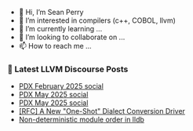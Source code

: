 - 👋 Hi, I’m Sean Perry
- 👀 I’m interested in compilers (c++, COBOL, llvm)
- 🌱 I’m currently learning ...
- 💞️ I’m looking to collaborate on ...
- 📫 How to reach me ...

<!---
s66perry/s66perry is a ✨ special ✨ repository because its `README.md` (this file) appears on your GitHub profile.
You can click the Preview link to take a look at your changes.
--->
### 📕 Latest LLVM Discourse Posts

<!-- DISCOURSE-LLVM:START -->
- [PDX February 2025 social](https://discourse.llvm.org/t/pdx-february-2025-social/84483#post_4)
- [PDX May 2025 social](https://discourse.llvm.org/t/pdx-may-2025-social/86449#post_2)
- [PDX May 2025 social](https://discourse.llvm.org/t/pdx-may-2025-social/86449#post_1)
- [[RFC] A New &quot;One-Shot&quot; Dialect Conversion Driver](https://discourse.llvm.org/t/rfc-a-new-one-shot-dialect-conversion-driver/79083?page=3#post_57)
- [Non-deterministic module order in lldb](https://discourse.llvm.org/t/non-deterministic-module-order-in-lldb/86446#post_2)
<!-- DISCOURSE-LLVM:END -->

